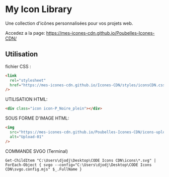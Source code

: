 # My Icon Library

Une collection d'icônes personnalisées pour vos projets web.

Accedez a la page:
https://mes-icones-cdn.github.io/Poubelles-Icones-CDN/

## Utilisation

fichier CSS :

```html
<link
  rel="stylesheet"
  href="https://mes-icones-cdn.github.io/Icones-CDN/styles/iconsCDN.css"
/>
```

UTILISATION HTML:

```html
<div class="icon icon-P_Noire_plein"></div>
```

SOUS FORME D'IMAGE HTML:

```html
<img
  src="https://mes-icones-cdn.github.io/Poubelles-Icones-CDN/icons-upload/Upload-01.svg"
  alt="Upload-01"
/>
```

COMMANDE SVGO (Terminal)

```
Get-ChildItem "C:\Users\djodj\Desktop\CODE Icons CDN\icons\*.svg" | ForEach-Object { svgo --config="C:\Users\djodj\Desktop\CODE Icons CDN\svgo.config.mjs" $_.FullName }
```
